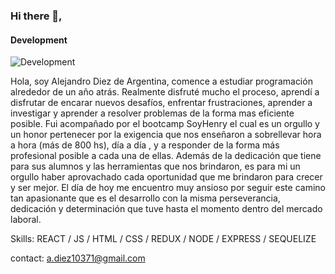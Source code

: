 
### Hi there 👋,
#### Development
![Development](https://img.freepik.com/vector-premium/codificacion-programacion-desarrollo-web-codigo-computadora-banner-futurista-computadora-portatil_3482-5572.jpg?w=900)


Hola, soy Alejandro Diez de Argentina, comence a estudiar programación alrededor de un año atrás. Realmente disfruté mucho el proceso, aprendí a disfrutar de encarar nuevos desafíos, enfrentar frustraciones, aprender a investigar y aprender a resolver problemas de la forma mas eficiente posible. Fui acompañado por el bootcamp SoyHenry el cual es un orgullo y un honor pertenecer por la exigencia que nos enseñaron a sobrellevar hora a hora (más de  800 hs), día a día , y a responder de la forma más profesional posible a cada una de ellas. Además de la dedicación que tiene para sus alumnos y las herramientas que nos brindaron, es para mi un orgullo haber aprovachado cada oportunidad que me brindaron para crecer y ser mejor. 
El día de hoy me encuentro muy ansioso por seguir este camino tan apasionante que es el desarrollo con la misma perseverancia, dedicación y determinación que tuve hasta el momento dentro del mercado laboral.

Skills:  REACT / JS / HTML / CSS / REDUX / NODE / EXPRESS / SEQUELIZE

 


contact: a.diez10371@gmail.com






